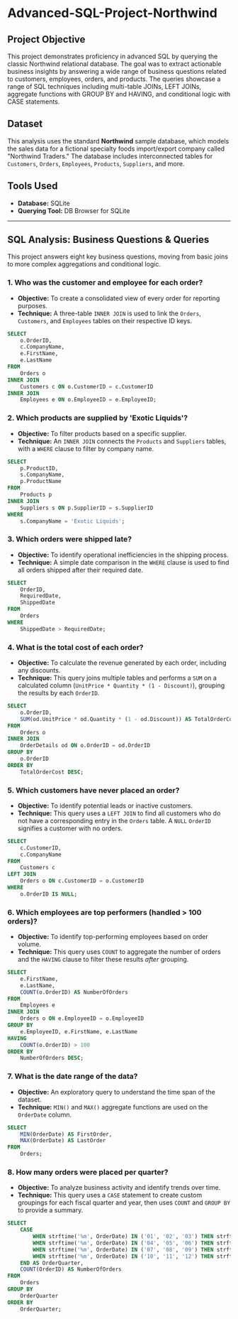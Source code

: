 # Advanced-SQL-Project-Northwind
## Project Objective
This project demonstrates proficiency in advanced SQL by querying the classic Northwind relational database. The goal was to extract actionable business insights by answering a wide range of business questions related to customers, employees, orders, and products. The queries showcase a range of SQL techniques including multi-table JOINs, LEFT JOINs, aggregate functions with GROUP BY and HAVING, and conditional logic with CASE statements.

## Dataset
This analysis uses the standard **Northwind** sample database, which models the sales data for a fictional specialty foods import/export company called "Northwind Traders." The database includes interconnected tables for `Customers`, `Orders`, `Employees`, `Products`, `Suppliers`, and more.

## Tools Used
* **Database:** SQLite
* **Querying Tool:** DB Browser for SQLite

---

## SQL Analysis: Business Questions & Queries

This project answers eight key business questions, moving from basic joins to more complex aggregations and conditional logic.

### 1. Who was the customer and employee for each order?
* **Objective:** To create a consolidated view of every order for reporting purposes.
* **Technique:** A three-table `INNER JOIN` is used to link the `Orders`, `Customers`, and `Employees` tables on their respective ID keys.

```sql
SELECT
    o.OrderID,
    c.CompanyName,
    e.FirstName,
    e.LastName
FROM
    Orders o
INNER JOIN
    Customers c ON o.CustomerID = c.CustomerID
INNER JOIN
    Employees e ON o.EmployeeID = e.EmployeeID;
```

### 2. Which products are supplied by 'Exotic Liquids'?
* **Objective:** To filter products based on a specific supplier.
* **Technique:** An `INNER JOIN` connects the `Products` and `Suppliers` tables, with a `WHERE` clause to filter by company name.

```sql
SELECT
    p.ProductID,
    s.CompanyName,
    p.ProductName
FROM
    Products p
INNER JOIN
    Suppliers s ON p.SupplierID = s.SupplierID
WHERE
    s.CompanyName = 'Exotic Liquids';
```

### 3. Which orders were shipped late?
* **Objective:** To identify operational inefficiencies in the shipping process.
* **Technique:** A simple date comparison in the `WHERE` clause is used to find all orders shipped after their required date.

```sql
SELECT
    OrderID,
    RequiredDate,
    ShippedDate
FROM
    Orders
WHERE
    ShippedDate > RequiredDate;
```

### 4. What is the total cost of each order?
* **Objective:** To calculate the revenue generated by each order, including any discounts.
* **Technique:** This query joins multiple tables and performs a `SUM` on a calculated column (`UnitPrice * Quantity * (1 - Discount)`), grouping the results by each `OrderID`.

```sql
SELECT
    o.OrderID,
    SUM(od.UnitPrice * od.Quantity * (1 - od.Discount)) AS TotalOrderCost
FROM
    Orders o
INNER JOIN
    OrderDetails od ON o.OrderID = od.OrderID
GROUP BY
    o.OrderID
ORDER BY
    TotalOrderCost DESC;
```

### 5. Which customers have never placed an order?
* **Objective:** To identify potential leads or inactive customers.
* **Technique:** This query uses a `LEFT JOIN` to find all customers who do not have a corresponding entry in the `Orders` table. A `NULL` `OrderID` signifies a customer with no orders.

```sql
SELECT
    c.CustomerID,
    c.CompanyName
FROM
    Customers c
LEFT JOIN
    Orders o ON c.CustomerID = o.CustomerID
WHERE
    o.OrderID IS NULL;
```

### 6. Which employees are top performers (handled > 100 orders)?
* **Objective:** To identify top-performing employees based on order volume.
* **Technique:** This query uses `COUNT` to aggregate the number of orders and the `HAVING` clause to filter these results *after* grouping.

```sql
SELECT
    e.FirstName,
    e.LastName,
    COUNT(o.OrderID) AS NumberOfOrders
FROM
    Employees e
INNER JOIN
    Orders o ON e.EmployeeID = o.EmployeeID
GROUP BY
    e.EmployeeID, e.FirstName, e.LastName
HAVING
    COUNT(o.OrderID) > 100
ORDER BY
    NumberOfOrders DESC;
```

### 7. What is the date range of the data?
* **Objective:** An exploratory query to understand the time span of the dataset.
* **Technique:** `MIN()` and `MAX()` aggregate functions are used on the `OrderDate` column.

```sql
SELECT
    MIN(OrderDate) AS FirstOrder,
    MAX(OrderDate) AS LastOrder
FROM
    Orders;
```

### 8. How many orders were placed per quarter?
* **Objective:** To analyze business activity and identify trends over time.
* **Technique:** This query uses a `CASE` statement to create custom groupings for each fiscal quarter and year, then uses `COUNT` and `GROUP BY` to provide a summary.

```sql
SELECT
    CASE
        WHEN strftime('%m', OrderDate) IN ('01', '02', '03') THEN strftime('%Y', OrderDate) || '-Q1'
        WHEN strftime('%m', OrderDate) IN ('04', '05', '06') THEN strftime('%Y', OrderDate) || '-Q2'
        WHEN strftime('%m', OrderDate) IN ('07', '08', '09') THEN strftime('%Y', OrderDate) || '-Q3'
        WHEN strftime('%m', OrderDate) IN ('10', '11', '12') THEN strftime('%Y', OrderDate) || '-Q4'
    END AS OrderQuarter,
    COUNT(OrderID) AS NumberOfOrders
FROM
    Orders
GROUP BY
    OrderQuarter
ORDER BY
    OrderQuarter;
```

